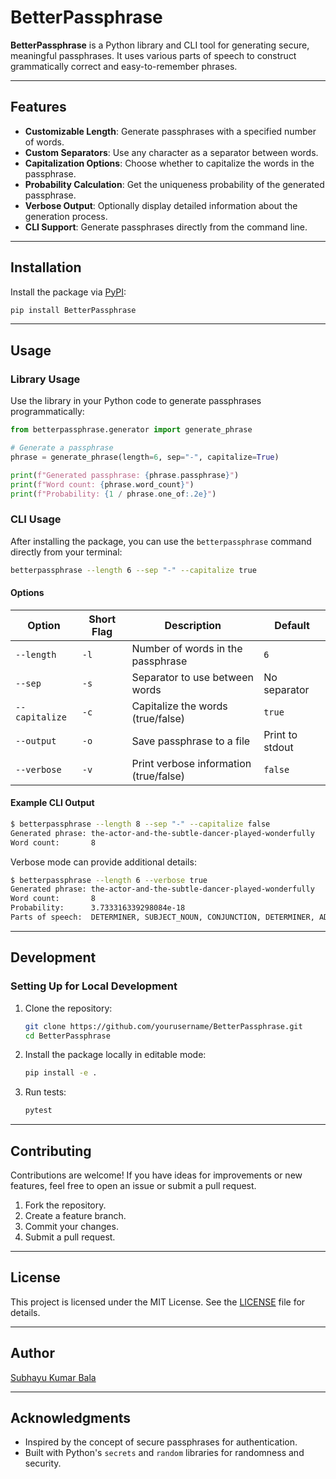 # BetterPassphrase

**BetterPassphrase** is a Python library and CLI tool for generating secure, meaningful passphrases. It uses various parts of speech to construct grammatically correct and easy-to-remember phrases.

---

## Features

- **Customizable Length**: Generate passphrases with a specified number of words.
- **Custom Separators**: Use any character as a separator between words.
- **Capitalization Options**: Choose whether to capitalize the words in the passphrase.
- **Probability Calculation**: Get the uniqueness probability of the generated passphrase.
- **Verbose Output**: Optionally display detailed information about the generation process.
- **CLI Support**: Generate passphrases directly from the command line.

---

## Installation

Install the package via [PyPI](https://pypi.org/project/BetterPassphrase):

```bash
pip install BetterPassphrase
```

---

## Usage

### Library Usage

Use the library in your Python code to generate passphrases programmatically:

```python
from betterpassphrase.generator import generate_phrase

# Generate a passphrase
phrase = generate_phrase(length=6, sep="-", capitalize=True)

print(f"Generated passphrase: {phrase.passphrase}")
print(f"Word count: {phrase.word_count}")
print(f"Probability: {1 / phrase.one_of:.2e}")
```

### CLI Usage

After installing the package, you can use the `betterpassphrase` command directly from your terminal:

```bash
betterpassphrase --length 6 --sep "-" --capitalize true
```

#### Options

| Option            | Short Flag | Description                                   | Default         |
|-------------------|------------|-----------------------------------------------|-----------------|
| `--length`        | `-l`       | Number of words in the passphrase            | `6`             |
| `--sep`           | `-s`       | Separator to use between words               | No separator    |
| `--capitalize`    | `-c`       | Capitalize the words (true/false)            | `true`          |
| `--output`        | `-o`       | Save passphrase to a file                    | Print to stdout |
| `--verbose`       | `-v`       | Print verbose information (true/false)       | `false`         |

#### Example CLI Output

```bash
$ betterpassphrase --length 8 --sep "-" --capitalize false
Generated phrase: the-actor-and-the-subtle-dancer-played-wonderfully
Word count:       8
```

Verbose mode can provide additional details:

```bash
$ betterpassphrase --length 6 --verbose true
Generated phrase: the-actor-and-the-subtle-dancer-played-wonderfully
Word count:       8
Probability:      3.733316339298084e-18
Parts of speech:  DETERMINER, SUBJECT_NOUN, CONJUNCTION, DETERMINER, ADJECTIVE, OBJECT_NOUN, VERB, ADVERB
```

---

## Development

### Setting Up for Local Development

1. Clone the repository:

    ```bash
    git clone https://github.com/yourusername/BetterPassphrase.git
    cd BetterPassphrase
    ```

2. Install the package locally in editable mode:

    ```bash
    pip install -e .
    ```

3. Run tests:

    ```bash
    pytest
    ```

---

## Contributing

Contributions are welcome! If you have ideas for improvements or new features, feel free to open an issue or submit a pull request.

1. Fork the repository.
2. Create a feature branch.
3. Commit your changes.
4. Submit a pull request.

---

## License

This project is licensed under the MIT License. See the [LICENSE](LICENSE) file for details.

---

## Author

[Subhayu Kumar Bala](https://github.com/subhayu99)

---

## Acknowledgments

- Inspired by the concept of secure passphrases for authentication.
- Built with Python's `secrets` and `random` libraries for randomness and security.
